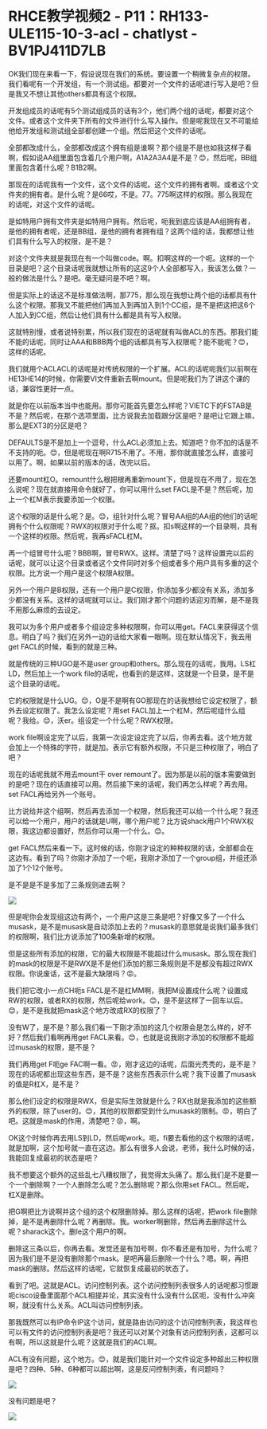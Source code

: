 # RHCE教学视频2 - P11：RH133-ULE115-10-3-acl - chatlyst - BV1PJ411D7LB

OK我们现在来看一下，假设说现在我们的系统。要设置一个稍微复杂点的权限。我们看呢有一个开发组，有一个测试组。都要对一个文件的话呢进行写入是吧？但是我又不想让其他others都具有这个权限。

开发组成员的话呢有5个测试组成员的话有3个，他们两个组的话呢，都要对这个文件。或者这个文件夹下所有的文件进行什么写入操作。但是呢我现在又不可能给他给开发组和测试组全部都创建一个组。然后把这个文件的话呢。

全部都改成什么，全部都改成这个拥有组是谁啊？那个组是不是也如我这样子看啊，假如说AA组里面包含着几个用户啊，A1A2A3A4是不是？😊，然后呢，BB组里面包含着什么呢？B1B2啊。

那现在的话呢我有一个文件，这个文件的话呢。这个文件的拥有者啊。或者这个文件夹的拥有者。是什么呢？是66哎，不是。77。775啊这样的权限。那么我现在的话呢，对这个文件的话呢。

是如特用户拥有文件夹是如特用户拥有。然后呢，呃我到底应该是AA组拥有者，是他的拥有者呢，还是BB组，是他的拥有者拥有组？这两个组的话，我都想让他们具有什么写入的权限，是不是？

对这个文件夹就是我现在有一个叫做code。啊。扣啊这样的一个呃。这样的一个目录是吧？这个目录话呢我就想让所有的这这9个人全部都写入，我该怎么做？一般的做法是什么？是吧。毫无疑问是不吧？啊。

但是实际上的话这不是标准做法啊，那775，那么现在我想让两个组的话都具有什么这个权限。那我又不能把他们再加入到再加入到1个CC组，是不是把这把这6个人加入到CC组，然后让他们具有什么都是具有写入权限。

这就特别慢，或者说特别累，所以我们现在的话呢就有叫做ACL的东西。那我们能不能的话呢，同时让AAA和BBB两个组的话都具有写入权限呢？能不能呢？😊，这样的话呢。

我们就用个ACLACL的话呢是对传统权限的一个扩展。ACL的话呢呃我们以前啊在HE13HE14的时候，你需要VI文件重新去啊mount。但是呢我们为了讲这个课的话，兼容性更好一点。

就是你在以前版本当中也能用。那你可能首先要怎么样呢？VIETC下的FSTAB是不是？然后呢，在那个选项里面，比方说我去加载跟分区是吧？是吧让它跟上嘛，那么是EXT3的分区是吧？

DEFAULTS是不是加上一个逗号，什么ACL必须加上去。知道吧？你不加的话是不不支持的呃。😊，但是呢现在啊R715不用了。不用，那你就直接怎么样，直接可以用了。啊，如果以前的版本的话，改完以后。

还要mount杠O。remount什么根把根再重新mount下，但是现在不用了，现在怎么说呢？现在就直接用命令就好了，你可以用什么set FACL是不是？然后呢，加上一个杠M表示我要添加一个权限。

这个权限的话是什么呢？是。😊，组针对什么呢？冒号AA组的AA组的他们的话呢拥有个什么权限呢？RWX的权限对于什么呢？抠。扣s啊这样的一个目录啊，具有一个这样的权限。然后呢，我再sFACL杠M。

再一个组冒号什么呢？BBB啊，冒号RWX。这样。清楚了吗？这样设置完以后的话呢，就可以让这个目录或者这个文件同时对多个组或者多个用户具有多重的这个权限。比方说一个用户是这个权限A权限。

另外一个用户是B权限，还有一个用户是C权限，你添加多少都没有关系，添加多少都没有关系。这样的话呢就可以让。我们刚才那个问题的话迎刃而解，是不是我不用那么麻烦的去设定。

我可以为多个用户或者多个组设定多种权限啊，你可以用get。FACL来获得这个信息。明白了吗？我们在另外一边的话给大家看一眼啊。现在默认情况下，我去用get FACL的时候，看到的就是三种。

就是传统的三种UGO是不是user group和others。那么现在的话呢，我用。LS杠LD，然后加上一个work file的话呢，也看到的是这样，这就是一个目录，是不是这个目录的话呢。

它的权限就是什么UG。😊，O是不是啊有GO那现在的话我想给它设定权限了，额外去设定权限了。我怎么设定呢？用set FACL加上一个杠M，然后呢组什么组呢？我给。😊，沃er。组设定一个什么呢？RWX权限。

work file啊设定完了以后，我第一次设定设定完了以后，你再去看。这个地方就会加上一个特殊的字符，就是加。表示它有额外权限，不只是三种权限了，明白了吧？

现在的话呢我就不用去mount干 over remount了。因为那是以前的版本需要做到的是吧？现在的话直接可以用。然后接下来的话呢，我们再怎么样呢？再去用。set FACL再给另外一个账号。

比方说给并这个组啊，然后再去添加一个权限，然后我还可以给一个什么呢？我还可以给一个用户，用户的话就是U啊，哪个用户呢？比方说shack用户1个RWX权限，我这边都设置好，然后你可以用一个什么。😊。

get FACL然后来看一下。这时候的话，你刚才设定的种种权限的话，全部都会在这边有。看到了吗？你刚才添加了一个呃，我刚才添加了一个group组，并组还添加了1个12个账号。

是不是是不是多加了三条规则进去啊？

![](img/8fc1023c5a1fb600ff7d50a88228f68b_1.png)

但是呢你会发现组这边有两个，一个用户这是三条是吧？好像又多了一个什么musask，是不是musask是自动添加上去的？musask的意思就是说我们最多我们的权限啊，我们比方说添加了100条新增的权限。

但是这些所有添加的权限，它的最大权限是不能超过什么musask。那么现在我们的mask的权限是不是RWX是不是他们添加的那三条规则是不是都没有超过RWX权限。你说废话，这不是最大缺限吗？😡。

我们把它改小一点CH呃s FACL是不是杠MM啊，我把M设置成什么呢？设置成RW的权限，或者RX的权限，然后呢给work。😊，是不是这样了一回车以后。😊，是不是我就把mask这个地方改成RX的权限了？

没有W了，是不是？那么我们看一下刚才添加的这几个权限会是怎么样的，好不好？然后我们看啊再用get FACL来看。😊，也就是说我刚才添加的权限都不能超过musask的权限，是不是？

我们再用get F呃ge FAC啊一看。😡，刚才这边的话呢，后面光秃秃的，是不是？现在的话呢都出现这些东西，是不是？这些东西表示什么呢？我下设置了musask的值是R杠X，是不是？

那么他们设定的权限是RWX，但是实际生效就是什么？RX也就是我添加的这些额外的权限，除了user的。😊，其他的权限都受到什么musask的限制。😡，明白了吧。这就是mask的作用，清楚吧？😡，啊。

OK这个时候你再去用LS到LD，然后呢work。呃，fi要去看他的这个权限的话呢，就是加啊，这个加号就一直在这边。那么有很多人会说，老师，我什么时候的话，我能回复成最初的状态是吧？

我不想要这个额外的这些乱七八糟权限了，我觉得太头痛了。那么我们是不是要一个一个删除啊？一个人删除怎么呢？怎么删除呢？那么你用set FACL。然后呢，杠X是删除。

把G啊把比方说啊并这个组的这个权限删除掉。那么这样的话呢，把work file删除掉，是不是再删除什么呢？再删除。我。worker啊删除，然后再去删除这什么呢？sharack这个。删le这个用户的啊。

删除这三条以后，你再去看。发觉还是有加号啊，你不看还是有加号，为什么呢？因为我们是不是没有删除那个mask。是吧再最后删除一个什么？嗯。啊，再把mask的删除。然后这样的话呢，它就恢复成最初的状态了。

看到了吧。这就是ACL。访问控制列表。这个访问控制列表很多人的话呢都习惯跟呃cisco设备里面那个ACL相提并论，其实没有什么没有什么区呃，没有什么冲突啊，就没有什么关系。ACL叫访问控制列表。

那我既然可以有IP命令IP这个访问，就是路由访问的这个访问控制列表，我这样也可以有文件的访问控制列表是吧？我还可以对某个对象有访问控制列表，这都可以有啊，所以这就是什么呢？这就是我们的ACL啊。

ACL有没有问题，这个地方。😊，就是我们能针对一个文件设定多种超出三种权限是吧？四种、5种、6种都可以超出啊，这是反问控制列表，有问题吗？



![](img/8fc1023c5a1fb600ff7d50a88228f68b_3.png)

没有问题是吧？

![](img/8fc1023c5a1fb600ff7d50a88228f68b_5.png)